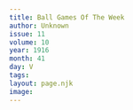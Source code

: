 ```yaml
---
title: Ball Games Of The Week
author: Unknown
issue: 11
volume: 10
year: 1916
month: 41
day: V
tags:
layout: page.njk
image:
---
```

